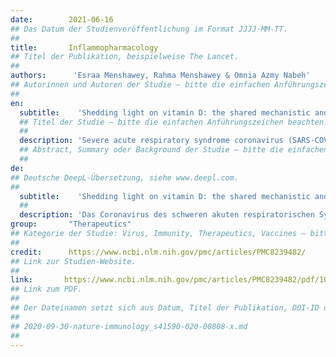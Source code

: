 ```yaml
---
date:        2021-06-16
## Das Datum der Studienveröffentlichung im Format JJJJ-MM-TT.
##
title:       Inflammopharmacology
## Titel der Publikation, beispielweise The Lancet.
##
authors:      'Esraa Menshawey, Rahma Menshawey & Omnia Azmy Nabeh'
## Autorinnen und Autoren der Studie – bitte die einfachen Anführungszeichen beachten!
##
en:
  subtitle:    'Shedding light on vitamin D: the shared mechanistic and pathophysiological role between hypovitaminosis D and COVID-19 risk factors and complications'
  ## Titel der Studie – bitte die einfachen Anführungszeichen beachten!
  ##
  description: 'Severe acute respiratory syndrome coronavirus (SARS-COV-2) is the culprit of the Coronavirus Disease (COVID-19), which has infected approximately 173 million people and killed more than 3.73 million. At risk groups including diabetic and obese patients are more vulnerable to COVID-19-related complications and poor outcomes. Substantial evidence points to hypovitaminosis D as a risk factor for severe disease, the need for ICU, and mortality. 1,25(OH)D, a key regulator of calcium homeostasis, is believed to have various immune-regulatory roles including; promoting anti-inflammatory cytokines, down regulating pro-inflammatory cytokines, dampening entry and replication of SARS-COV-2, and the production of antimicrobial peptides. In addition, there are strong connections which suggest that dysregulated 1,25(OH)D levels play a mechanistic and pathophysiologic role in several disease processes that are shared with COVID-19 including: diabetes, obesity, acute respiratory distress syndrome (ARDS), cytokine storm, and even hypercoagulable states. With evidence continuing to grow for the case that low vitamin D status is a risk factor for COVID-19 disease and poor outcomes, there is a need now to address the public health efforts set in place to minimize infection, such as lock down orders, which may have inadvertently increased hypovitaminosis D in the general population and those already at risk (elderly, obese, and disabled). Moreover, there is a need to address the implications of this evidence and how we may apply the use of cheaply available supplementation, which has yet to overcome the near global concern of hypovitaminosis D. In our review, we exhaustively scope these shared pathophysiologic connections between COVID-19 and hypovitaminosis D.'
  ## Abstract, Summary oder Background der Studie – bitte die einfachen Anführungszeichen beachten!
  ##
de: 
## Deutsche DeepL-Übersetzung, siehe www.deepl.com.
##
  subtitle:    'Shedding light on vitamin D: the shared mechanistic and pathophysiological role between hypovitaminosis D and COVID-19 risk factors and complications'
  ##
  description: 'Das Coronavirus des schweren akuten respiratorischen Syndroms (SARS-COV-2) ist der Verursacher der Coronavirus-Krankheit (COVID-19), die etwa 173 Millionen Menschen infiziert und mehr als 3,73 Millionen Menschen getötet hat. Risikogruppen, darunter Diabetiker und fettleibige Patienten, sind anfälliger für COVID-19-bedingte Komplikationen und schlechte Behandlungsergebnisse. Vieles deutet darauf hin, dass Hypovitaminose D ein Risikofaktor für schwere Erkrankungen, die Notwendigkeit einer Intensivstation und die Sterblichkeit ist. Es wird angenommen, dass 1,25(OH)D, ein wichtiger Regulator der Kalziumhomöostase, verschiedene immunregulatorische Funktionen hat, darunter die Förderung entzündungshemmender Zytokine, die Herunterregulierung entzündungsfördernder Zytokine, die Dämpfung des Eindringens und der Replikation von SARS-COV-2 und die Produktion antimikrobieller Peptide. Darüber hinaus gibt es starke Zusammenhänge, die darauf hindeuten, dass gestörte 1,25(OH)D-Spiegel eine mechanistische und pathophysiologische Rolle bei mehreren Krankheitsprozessen spielen, die mit COVID-19 gemeinsam sind, darunter Diabetes, Fettleibigkeit, akutes Atemnotsyndrom (ARDS), Zytokinsturm und sogar hyperkoagulable Zustände. Da sich die Beweise dafür mehren, dass ein niedriger Vitamin-D-Status ein Risikofaktor für COVID-19-Erkrankungen und schlechte Ergebnisse ist, müssen jetzt die Maßnahmen des öffentlichen Gesundheitswesens zur Minimierung von Infektionen, wie z. B. Abriegelungsmaßnahmen, angegangen werden, die möglicherweise unbeabsichtigt die Hypovitaminose D in der Allgemeinbevölkerung und bei bereits gefährdeten Personen (ältere, fettleibige und behinderte Menschen) erhöht haben. Darüber hinaus ist es notwendig, sich mit den Auswirkungen dieser Erkenntnisse zu befassen und mit der Frage, wie wir die Verwendung von billig erhältlichen Nahrungsergänzungsmitteln anwenden können, die das nahezu globale Problem der Hypovitaminose D noch nicht überwunden haben. In unserer Übersichtsarbeit gehen wir ausführlich auf diese gemeinsamen pathophysiologischen Zusammenhänge zwischen COVID-19 und Hypovitaminose D ein.'
group:       "Therapeutics"
## Kategorie der Studie: Virus, Immunity, Therapeutics, Vaccines – bitte die Anführungszeichen beachten!
##
credit:      https://www.ncbi.nlm.nih.gov/pmc/articles/PMC8239482/
## Link zur Studien-Website.
##
link:       https://www.ncbi.nlm.nih.gov/pmc/articles/PMC8239482/pdf/10787_2021_Article_835.pdf
## Link zum PDF.
##
## Der Dateinamen setzt sich aus Datum, Titel der Publikation, DOI-ID der Studie (nach dem letzten Slash) und der Dateiendung zusammen. Bitte den Unterstrich vor der DOI-ID beachten!
##
## 2020-09-30-nature-immunology_s41590-020-00808-x.md
##
---
```

<object data="{{ page.link }}" style='height:calc(100vh - 400px); width: 100%' type='application/pdf'></object>